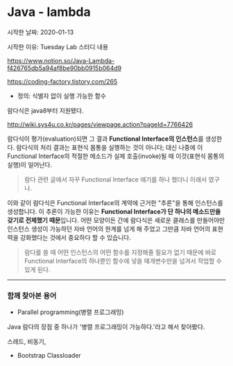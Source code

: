 # Java - lambda

시작한 날짜: 2020-01-13

시작한 이유: Tuesday Lab 스터디 내용

https://www.notion.so/Java-Lambda-f426765db5a94af8be90bb0915b064d9



https://coding-factory.tistory.com/265

- 정의: 식별자 없이 실행 가능한 함수

람다식은 java8부터 지원됐다.



http://wiki.sys4u.co.kr/pages/viewpage.action?pageId=7766426

람다식이 평가(evaluation)되면 그 결과 **Functional Interface의 인스턴스**를 생성한다. 람다식의 처리 결과는 표현식 몸통을 실행하는 것이 아니다; 대신 나중에 이 Functional Interface의 적절한 메소드가 실제 호출(invoke)될 때 이것(표현식 몸통의 실행)이 일어난다.

> 람다 관련 글에서 자꾸 Functional Interface 얘기를 하나 했더니 이래서 였구나.



이와 같이 람다식은 Functional Interface의 계약에 근거한 "추론"을 통해 인스턴스를 생성합니다. 이 추론이 가능한 이유는 **Functional Interface가 단 하나의 메소드만을 갖기로 전제했기 때문**입니다. 어떤 모양이든 간에 람다식은 새로운 클래스를 만들어야만 인스턴스 생성이 가능하던 자바 언어의 한계를 넘게 해 주었고 그만큼 자바 언어의 표현력을 강화했다는 것에서 중요하다 할 수 있습니다.

> 람다를 쓸 때 어떤 인스턴스의 어떤 함수를 지정해줄 필요가 없기 때문에 바로 Functional Interface의 하나뿐인 함수에 넣을 매개변수만을 넘겨서 작업할 수 있게 된다.







---

### 함께 찾아본 용어

- Parallel programming(병렬 프로그래밍)

Java 람다의 장점 중 하나가 '병렬 프로그래밍이 가능하다.'라고 해서 찾아봤다.

스레드, 비동기, 



- Bootstrap Classloader

